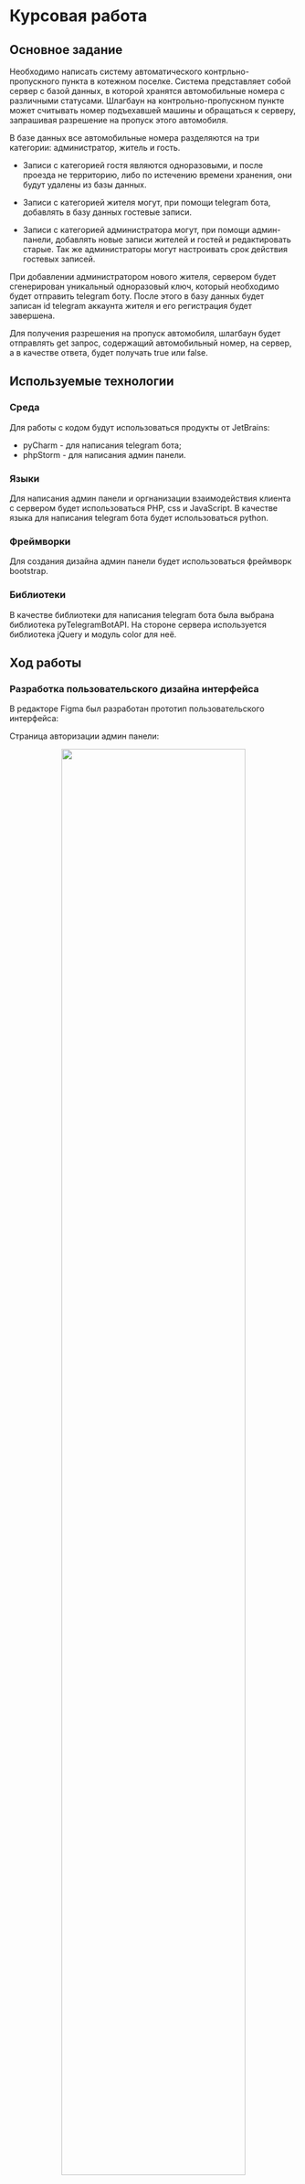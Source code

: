 # Курсовая работа


## Основное задание
Необходимо написать систему автоматического контрльно-пропускного пункта в котежном поселке. Система представляет собой сервер с базой данных, в которой хранятся автомобильные номера с различными статусами. Шлагбаун на контрольно-пропускном пункте может считывать номер подъехавшей машины и обращаться к серверу, запрашивая разрешение на пропуск этого автомобиля.

В базе данных все автомобильные номера разделяются на три категории: администратор, житель и гость.

 - Записи с категорией гостя являются одноразовыми, и после проезда не территорию, либо по истечению времени хранения, они будут удалены из базы данных.

 - Записи с категорией жителя могут, при помощи telegram бота, добавлять в базу данных гостевые записи.

 - Записи с категорией администратора могут, при помощи админ-панели, добавлять новые записи жителей и гостей и редактировать старые. Так же администраторы могут настроивать срок действия гостевых записей.

При добавлении администратором нового жителя, сервером будет сгенерирован уникальный одноразовый ключ, который необходимо будет отправить telegram боту. После этого в базу данных будет записан id telegram аккаунта жителя и его регистрация будет завершена.

Для получения разрешения на пропуск автомобиля, шлагбаун будет отправлять get запрос, содержащий автомобильный номер, на сервер, а в качестве ответа, будет получать true или false.

## Используемые технологии

  ### Среда
  Для работы с кодом будут использоваться продукты от JetBrains:
  - pyCharm - для написания telegram бота;
  - phpStorm - для написания админ панели.
  
  ### Языки
  Для написания админ панели и оргнанизации взаимодействия клиента с сервером будет использоваться PHP, css и JavaScript. В качестве языка для написания telegram бота будет использоваться python.
  
  ### Фреймворки
  Для создания дизайна админ панели будет использоваться фреймворк bootstrap.
  
  ### Библиотеки
  В качестве библиотеки для написания telegram бота была выбрана библиотека pyTelegramBotAPI.
  На стороне сервера используется библиотека jQuery и модуль color для неё.
  
 ## Ход работы 
  ### Разработка пользовательского дизайна интерфейса
  В редакторе Figma был разработан прототип пользовательского интерфейса:
  
  Страница авторизации админ панели:
  <p align = "center"><img src="https://github.com/Sneyk01/coursework_2022/blob/main/images/authorization.svg"/width = 80%></p>

  
  Главная страница админ панели:
  <p align = "center"><img src="https://github.com/Sneyk01/coursework_2022/blob/main/images/main_screen.svg"/width = 80%></p>
  
  
  Вкладка настроект админ панели:
  img
    
  
  Вкладка настроект аккаунта администратора:
  img


  Всплывающее окно добавления новой записи жителя:
  <p align = "center"><img src="https://github.com/Sneyk01/coursework_2022/blob/main/images/modal_1.png"/width = 40%></p>
  
  
  Всплывающее окно редактирования записи жителя:
  <p align = "center"><img src="https://github.com/Sneyk01/coursework_2022/blob/main/images/modal_1.1.png"/width = 40%></p>
  

  Всплывающее окно добавления новой записи гостя:
  <p align = "center"><img src="https://github.com/Sneyk01/coursework_2022/blob/main/images/modal_2.png"/width = 40%></p>
  
  
  Всплывающее окно редактирования записи гостя:
  <p align = "center"><img src="https://github.com/Sneyk01/coursework_2022/blob/main/images/modal_2.1.png"/width = 40%></p>

  ### Описание пользовательских сценариев
  #### Описание процесса регистрации жителя
  Для регистрации новой записи жителя поселка администратору необходимо создать через админ панель  запись о человеке, с основной инфрмацией о нем: имя, фамилия, автомобильные номера и его дом. После этого будет автоматически сформирован 10-ти символьный регистрационный ключ, который администратор должен передать жильцу. После того, как житель получит свой ключ регистрации, ему необходимо найти в telegram нужного бота и выбрав в его меню кнопку "Создать аккаунт" отправить полученный ключ. После этого жильцу откроется возможность добавлять в базу данных гостевые автомобильные номера.
  
  #### Описание возможностей админ панели
  При входе в админ панель администратору будет необходимо ввести логин и пароль от его учетной записи. ~В случае, если пароль был утерян, у администратора есть возможность востановить пароль от учетной записи.~ После того, как авторизация пройдет успешно, для администратора открываются следующие возможности:
   - Просмотр списка всех жителей
   - Просмотр списка всех гостей
   - Добавление новых жителей
   - Добавление новых гостей
   - Редактирование учетных записей жителей
   - Редактирование записей гостевых номеров
   - Редактирование учетной записи администратора
   - Настройка параметров работы сервера (например по проществию какого времени удалять гостевые записи)
  
  При добавлении новой записи о жителе или госте, перед администратором открывается всплывающее окно с полями, необходимыми для заполнения. При добавлении жителя нужно заполнить имя, фамилию, номер дома и номера автомобилей. При добавлении гостя - только автомобильный номер. Если введенный номер уже присутсвует в одной из таблиц, сервер вернет сообщение с ошибкой. В случае успеха, пользоватлеь увидет сообщение, что запись добавлена, а в выбраной таблице отобразится новая запись. 
  
  При изменении параметров, в случае успешной операции, строчка с выбранным параметром на время станет зеленой, в противном случае (если попытаться установить время действия токена или гостевой записи меньше чем 60 секунд) - красным.
  
  Если пользователь находится на вкладке просмотра списка жильцов или гостей, то этот список будет автоматически сверяться с базой данных и обновлятся раз в минуту.
  
  При каждом обновлении таблицы гостей или при api запросе данных из этой таблицы происходит проверка времени действия номеров, и старые записи удаляются.

  #### Примеры пользовательских сценариев
  
  - Сценарий 1
  <p align = "left"><img src="https://github.com/Sneyk01/coursework_2022/blob/main/images/s1.svg"></p>
  
  - Сценарий 2
  <p align = "left"><img src="https://github.com/Sneyk01/coursework_2022/blob/main/images/s2.svg"></p>
  
  - Сценарий 3
  <p align = "left"><img src="https://github.com/Sneyk01/coursework_2022/blob/main/images/s3.svg"></p>
  
  
  ### Описание API сервера и хореографии
  #### Для удобного взаимодействия telegram бота с сервером, был написан api. На данный момент сервер умеет обрабатывать get, post и put запросы от telegram бота. Ниже приведены схемы обмена данными между сервером и telegram ботом:
  
  1. Когда боту необходимо узнать информацию о пользователе, он отправляет get запрос содержащий telegram id аккаунта. Если записи об этом пользователе имеются в базе данных, сервер вернет нужную боту информацию. В противном случае, бот получит JSON файл вида: {result: "False"}. Пример get запроса представлен ниже:
  <p align = "center"><img src="https://github.com/Sneyk01/coursework_2022/blob/main/images/bot_get.svg"/width = 50%></p>
  
  2. Когда боту необходимо добавить новую запись в таблицу гостей, он отправляет на сервер post запрос с автомобильным номером, который необходимо добавить, и id пользователя (id в базе данных, не путать с с telegram id), от которого был отправлен запрос. В случае успешного добавления записи, сервер вернет боту JSON файл вида: {result: "True"}, если добавить номер не удалось - сервер вернет JSON файл {result: "False"}. Пример post запроса представлен ниже:
  <p align = "center"><img src="https://github.com/Sneyk01/coursework_2022/blob/main/images/bot_post.svg"/width = 50%></p>
  
  3. Когда боту необходимо завершить регистрацию пользователя, путем добавления его telegram id в базу данных, он отправляет put запрос, содержащий ключ регистрации и telegram id пользователя, который отправил этот ключ. Если регистрациооный ключ был найден в базе данных, то сервер отправит боту всю необходимую информацию об этом пользователе в JSON файле. В противном случае, сервер вернет JSON файл вида: {result: "False"}. Пример put запроса представлен ниже:
  <p align = "center"><img src="https://github.com/Sneyk01/coursework_2022/blob/main/images/bot_put.svg"/width = 50%></p>
  
  
 #### Шлагбаум для общения с сервером также использует api. На данный момент сервер может обработать get запрос от шлагбаума.
 
 1. Когда шлагбауму необходимо узнать, есть ли номер машины в базе данных или нет, он отправляет get запрос содержаший номер автомобиля. Если номер есть в базе данных, сервер вернет {result: "True"}, в противном случае - {result: "False"}. Пример get запроса представлен ниже:
  <p align = "center"><img src="https://github.com/Sneyk01/coursework_2022/blob/main/images/barier_get.svg"/width = 50%></p>
  
  
  ### Описание структуры базы данных
  Для хранения данных об учетных записях будет использоваться MySQL. Для каждой роли (администратор, житель и гость) будет создана своя таблица.
  
  Таблица для администраторов будет содержать в себе логин и хэш пароля от админ панели, соль для пароля, токен текущей сессии, время создания токена и id пользователя. Таблица администраторов не содержит никакой личной информации. Если администратор тоже является жителем поселка, ему необходимо создать запись в таблице жителей. Структура таблицы администраторов и пример записи в ней:
  | Название | Тип | Длина | По умолчанию | Описание |
| :------: | :------: | :------: | :------: | :------: |
| **id** | int  | 11 | NO | Автоматический идентификатор администратора |
| **login** | varchar | 20 | NO | Логин администратора |
| **password** | varchar| 32 | NO | Хэш пароля от учетной записи |
| **salt** | varchar | 10 | NO | Соль для хэширования |
| **token** | varchar | 20 | NO | Уникальный токен |
| **time** | int | 11 | NO | Время создания токена |

  ```sh
  {
     "id": 1,
     "login": "admin",
     "password": "b7387a2deb85d1ea99d3b74fcf92c6d3",
     "salt": "qtVrkp1iu6",
     "token": "XHtJBYE1IVLEPThuVND46Dh9Q",
     "token_time": 1668966113
 }
  ```

 Таблица жителей будет содержать в себе имя и фамилию жильца, номер его автомобиля и дома, id пользователя, id телеграмм аккаунта и пригласительный ключ. Если у жителя несколько автомобилей, то они будут указаны в поле через точкой с запятой. Структура таблицы жителей и пример записи в ней:
   | Название | Тип | Длина | По умолчанию | Описание |
| :------: | :------: | :------: | :------: | :------: |
| **id** | int  | 11 | NO | Автоматический идентификатор жильца |
| **first_name** | varchar | 20 | NO | Имя жильца |
| **last_name** | varchar| 20 | NO | Фамилия жильца |
| **car_numbers** | text |  | NO | Автомобильные номера |
| **house_number** | varchar| 20 | NO | Номер дома жильца |
| **telegram_id** | varchar | 9 | NO | Telegram id жильца |
| **secret_key** | varchar | 10 | NO | Ключ для регистрации в telegram боте |

   ```sh
  {
     "id": 1,
     "first_name": "Gleb",
     "last_name": "Prokhorov",
     "car_numbers": "С202РХ"
     "house_number": "8a",
     "telegram_id": 800457635,
     "secret_key": None
 }
  ```
  
  Таблица гостей будет содержать в себе id пользователя, автомобильный номер, время создания записи и id пользователя, создавшего гостевую запись. В случае, если запись создана или редактировалась администратором, в поле с id создателя будет написано "Администратор". Структура таблицы гостей и пример записи в ней:
     | Название | Тип | Длина | По умолчанию | Описание |
| :------: | :------: | :------: | :------: | :------: |
| **id** | int  | 11 | NO | Автоматический идентификатор гостя |
| **car_number** | varchar | 8 | NO | Автомобильный номер гостя |
| **inviting_id** | varchar| 20 | NO | ID жильца, создавшего запись |
| **creation_time** | int | 11 | NO | Время создания записи |

   ```sh
  {
     "id": 1,
     "car_number": "К754ЕА",
     "inviting_id": 1,
     "creation_time": 1668967113
 }
  ```
  
  Для хранения настроек сервера используется еще одна таблица. В ней хранятся параметры времени, спустя которое удаляются записи гостей и истекает срок действия токена. Эта таблица содержит в себе id параметра, его название и значение. Структура таблицы настроек и пример записи в ней:
       | Название | Тип | Длина | По умолчанию | Описание |
| :------: | :------: | :------: | :------: | :------: |
| **id** | int  | 11 | NO | Автоматический идентификатор параметра |
| **Name** | varchar | 15 | NO | Название параметра |
| **Value** | varchar| 15 | NO | Значение параметра |

```sh
{
 "id": 1,
 "Name": "token_time",
 "Value": 3600
}
```
  
  ### Описание алгоритмов
  #### Алгоритм telegram бота
  <p align = "center"><img src="https://github.com/Sneyk01/coursework_2022/blob/main/images/telegram_bot.svg"></p>
  
  #### Алгоритмы API
  Ниже представлены три алгоритма обработки API запросов от бота:
  
  Алгоритм обработки GET запроса:
  <p align = "center"><img src="https://github.com/Sneyk01/coursework_2022/blob/main/images/schemes-GET.svg"/width = 30%></p>
  
  Алгоритм обработки POST запроса:
  <p align = "center"><img src="https://github.com/Sneyk01/coursework_2022/blob/main/images/schemes-POST.svg"/width = 30%></p>
  
  Алгоритм обработки PUT запроса:
  <p align = "center"><img src="https://github.com/Sneyk01/coursework_2022/blob/main/images/schemes-PUT.svg"/width = 30%></p>
  
  Алгоритм обработке GET запроса от шлагбаума:
<p align = "center"><img src="https://github.com/Sneyk01/coursework_2022/blob/main/images/schemes-GET-barier.svg"/width = 30%></p>
 

